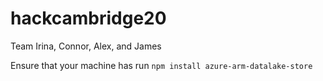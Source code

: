 # hackcambridge20
Team Irina, Connor, Alex, and James

Ensure that your machine has run `npm install azure-arm-datalake-store`
